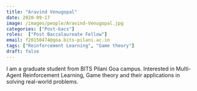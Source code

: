 ```yaml
---
title: "Aravind Venugopal"
date: 2020-09-17
image: /images/people/Aravind-Venugopal.jpg
categories: ["Post-bacs"]
roles:  ["Post Baccalaureate Fellow"]
email: f20150474@goa.bits-pilani.ac.in
tags: ["Reinforcement Learning", "Game theory"]
draft: false
---
```



I am a graduate student from BITS Pilani Goa campus. Interested in Multi-Agent Reinforcement Learning, Game theory and their applications in solving real-world problems.